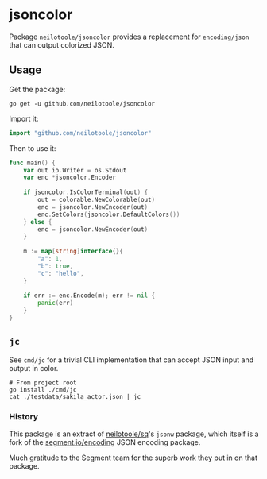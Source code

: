 # jsoncolor

Package `neilotoole/jsoncolor` provides a replacement for `encoding/json`
that can output colorized JSON.

## Usage

Get the package:

```shell
go get -u github.com/neilotoole/jsoncolor
```

Import it:

```go
import "github.com/neilotoole/jsoncolor"
```

Then to use it:

```go
func main() {
    var out io.Writer = os.Stdout
    var enc *jsoncolor.Encoder
	
    if jsoncolor.IsColorTerminal(out) {
        out = colorable.NewColorable(out)
        enc = jsoncolor.NewEncoder(out)
        enc.SetColors(jsoncolor.DefaultColors())
    } else {
        enc = jsoncolor.NewEncoder(out)
    }
    
    m := map[string]interface{}{
        "a": 1,
        "b": true,
        "c": "hello",
    }
    
    if err := enc.Encode(m); err != nil {
        panic(err)
    }	
}
```

## `jc`

See `cmd/jc` for a trivial CLI implementation that can accept JSON input
and output in color.

```shell
# From project root
go install ./cmd/jc
cat ./testdata/sakila_actor.json | jc
```

### History

This package is an extract of [neilotoole/sq](https://github.com/neilotoole/sq)'s `jsonw`
package, which itself is a fork of the [segment.io/encoding](https://github.com/segmentio/encoding) JSON
encoding package.

Much gratitude to the Segment team for the superb work they put in on that package.
